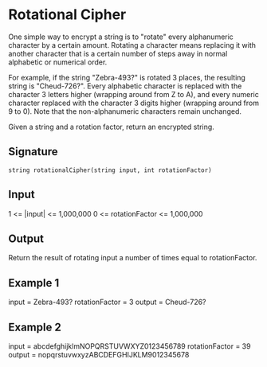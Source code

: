 # Rotational Cipher

One simple way to encrypt a string is to "rotate" every alphanumeric character by a certain amount. Rotating a character means replacing it with another character that is a certain number of steps away in normal alphabetic or numerical order.

For example, if the string "Zebra-493?" is rotated 3 places, the resulting string is "Cheud-726?". Every alphabetic character is replaced with the character 3 letters higher (wrapping around from Z to A), and every numeric character replaced with the character 3 digits higher (wrapping around from 9 to 0). Note that the non-alphanumeric characters remain unchanged.

Given a string and a rotation factor, return an encrypted string.

## Signature

`string rotationalCipher(string input, int rotationFactor)`

## Input

1 <= |input| <= 1,000,000
0 <= rotationFactor <= 1,000,000

## Output

Return the result of rotating input a number of times equal to rotationFactor.

## Example 1

input = Zebra-493?
rotationFactor = 3
output = Cheud-726?

## Example 2

input = abcdefghijklmNOPQRSTUVWXYZ0123456789
rotationFactor = 39
output = nopqrstuvwxyzABCDEFGHIJKLM9012345678